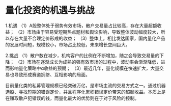# 量化投资的机遇与挑战

1.机遇
（1）A股整体处于弱势有效市场，散户交易量占比较高，存在大量超额收益；
（2）市场由于容易受短期热点题材和舆论影响，导致整体波动幅度较大，所以存在大量不合理定价形成的收益；
（3）整体上，相比发达国家，国内量化产品的发展时间短，规模较小，市场占比较低，未来增长空间巨大。

2.挑战
（1）散户数在减少，机构客户的比例在不断增加，随之会导致交易量的下降；
（2）市场在逐渐成长为成熟的强有效市场的过程中，波动率会渐渐降低，进而影响量化策略中α收益的预期；
（3）最近几年，量化规模在快速扩大，大量交易也导致形成赛道拥挤、互相影响的局面。

目前量化类的私募管理规模已经突破万亿，是市场主流的交易方式之一。通过机器选股、寻找短期的错误定价，并且程序化累积错误定价带来的超额收益。本质上是在赚取散户犯错误的钱，而量化最大的优势则在于对于风险的控制。